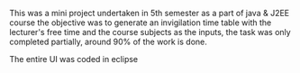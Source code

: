 This was a mini project undertaken in 5th semester as a part of java & J2EE course
the objective was to generate an invigilation time table with the lecturer's free time and the course subjects as the inputs,
the task was only completed partially, around 90% of the work is done.

The entire UI was coded in eclipse
